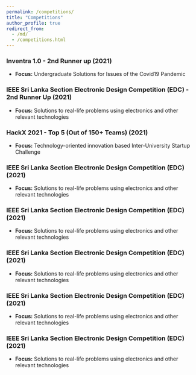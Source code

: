 ```yaml
---
permalink: /competitions/
title: "Competitions"
author_profile: true
redirect_from: 
  - /md/
  - /competitions.html
---
```


### Inventra 1.0 - 2nd Runner up (2021)
* **Focus:** Undergraduate Solutions for Issues of the Covid19 Pandemic

### IEEE Sri Lanka Section Electronic Design Competition (EDC) - 2nd Runner Up (2021)
* **Focus:** Solutions to real-life problems using electronics and other relevant technologies

### HackX 2021 - Top 5 (Out of 150+ Teams) (2021)
* **Focus:** Technology-oriented innovation based Inter-University Startup Challenge

### IEEE Sri Lanka Section Electronic Design Competition (EDC) (2021)
* **Focus:** Solutions to real-life problems using electronics and other relevant technologies

### IEEE Sri Lanka Section Electronic Design Competition (EDC) (2021)
* **Focus:** Solutions to real-life problems using electronics and other relevant technologies

### IEEE Sri Lanka Section Electronic Design Competition (EDC) (2021)
* **Focus:** Solutions to real-life problems using electronics and other relevant technologies

### IEEE Sri Lanka Section Electronic Design Competition (EDC) (2021)
* **Focus:** Solutions to real-life problems using electronics and other relevant technologies

### IEEE Sri Lanka Section Electronic Design Competition (EDC) (2021)
* **Focus:** Solutions to real-life problems using electronics and other relevant technologies